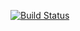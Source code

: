 [![Build Status](https://travis-ci.org/k3xu/CSE110.svg?branch=master)](https://travis-ci.org/k3xu/CSE110)
